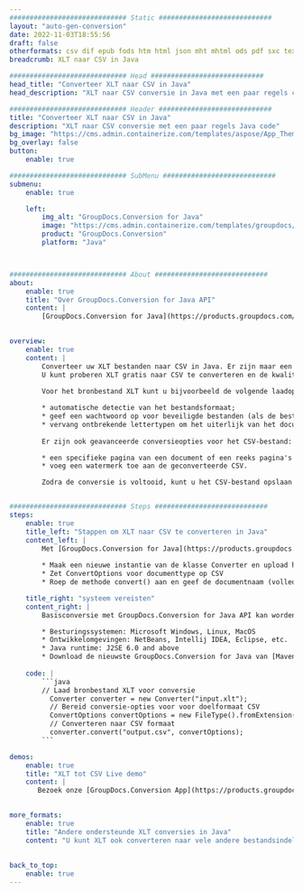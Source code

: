```yaml
---
############################# Static ############################
layout: "auto-gen-conversion"
date: 2022-11-03T18:55:56
draft: false
otherformats: csv dif epub fods htm html json mht mhtml ods pdf sxc tex tsv xlam xls xlsb xlsm xlsx xlt xltm xltx xml xps
breadcrumb: XLT naar CSV in Java

############################# Head ############################
head_title: "Converteer XLT naar CSV in Java"
head_description: "XLT naar CSV conversie in Java met een paar regels code. Converteer meer dan 160 bestandsindelingen met de GroupDocs-documentconversie-API voor Java"

############################# Header ############################
title: "Converteer XLT naar CSV in Java"
description: "XLT naar CSV conversie met een paar regels Java code"
bg_image: "https://cms.admin.containerize.com/templates/aspose/App_Themes/V3/images/bg/header1.png"
bg_overlay: false
button:
    enable: true

############################# SubMenu ############################
submenu:
    enable: true

    left:
        img_alt: "GroupDocs.Conversion for Java"
        image: "https://cms.admin.containerize.com/templates/groupdocs/images/product-logos/90x90-noborder/groupdocs-conversion-java.png"
        product: "GroupDocs.Conversion"
        platform: "Java"



############################# About ############################
about:
    enable: true
    title: "Over GroupDocs.Conversion for Java API"
    content: |
        [GroupDocs.Conversion for Java](https://products.groupdocs.com/conversion/java/) is een geavanceerde conversie-API voor bestandsindelingen voor het converteren tussen populaire afbeeldings- en documentindelingen zoals Microsoft Office, OpenDocument, PDF, HTML, e-mail, CAD. en nog veel meer met slechts een paar regels code. De native API detecteert automatisch de formaten van de originele documenten en biedt veel opties voor het aanpassen van de geconverteerde documenten. Naast de functie om informatie uit een document te extraheren, ondersteunt het standaard ook het cachen van de conversieresultaten naar de lokale schijf. Elk type cacheopslag kan echter worden ondersteund door de juiste interfaces te implementeren - Amazon S3, Dropbox, Google Drive, Windows Azure, Reddis of andere.
    

overview:
    enable: true
    content: |
        Converteer uw XLT bestanden naar CSV in Java. Er zijn maar een paar regels Java code nodig op elk platform naar keuze, zoals Windows, Linux, macOS.
        U kunt proberen XLT gratis naar CSV te converteren en de kwaliteit van de conversieresultaten te evalueren. Naast eenvoudige scripts voor bestandsconversie, kunt u meer geavanceerde opties proberen voor het laden van het XLT-bronbestand en het opslaan van de CSV-uitvoer. 
        
        Voor het bronbestand XLT kunt u bijvoorbeeld de volgende laadopties gebruiken:

        * automatische detectie van het bestandsformaat;
        * geef een wachtwoord op voor beveiligde bestanden (als de bestandsindeling dit ondersteunt);
        * vervang ontbrekende lettertypen om het uiterlijk van het document te behouden.
        
        Er zijn ook geavanceerde conversieopties voor het CSV-bestand:

        * een specifieke pagina van een document of een reeks pagina's converteren;
        * voeg een watermerk toe aan de geconverteerde CSV.

        Zodra de conversie is voltooid, kunt u het CSV-bestand opslaan in uw lokale bestandspad of in opslag van derden, zoals FTP, Amazon S3, Google Drive, Dropbox enz. Let op - om XLT te converteren tot CSV, hoeft u geen extra software te installeren, zoals MS Office, Open Office, Adobe Acrobat Reader etc.


############################# Steps ############################
steps:
    enable: true
    title_left: "Stappen om XLT naar CSV te converteren in Java"
    content_left: |
        Met [GroupDocs.Conversion for Java](https://products.groupdocs.com/conversion/java/) kunnen ontwikkelaars het XLT-bestand eenvoudig converteren naar CSV met een paar regels code.
        
        * Maak een nieuwe instantie van de klasse Converter en upload het bestand XLT met het volledige pad
        * Zet ConvertOptions voor documenttype op CSV
        * Roep de methode convert() aan en geef de documentnaam (volledig pad) en formaat (CSV) door als parameter

    title_right: "systeem vereisten"
    content_right: |
        Basisconversie met GroupDocs.Conversion for Java API kan worden gedaan met slechts een paar regels code. Onze API's worden ondersteund op alle belangrijke platforms en besturingssystemen. Voordat u de onderstaande code uitvoert, moet u ervoor zorgen dat de volgende vereisten op uw systeem zijn geïnstalleerd.

        * Besturingssystemen: Microsoft Windows, Linux, MacOS
        * Ontwikkelomgevingen: NetBeans, Intellij IDEA, Eclipse, etc.
        * Java runtime: J2SE 6.0 and above
        * Download de nieuwste GroupDocs.Conversion for Java van [Maven](https://repository.groupdocs.com/webapp/#/artifacts/browse/tree/General/repo/com/groupdocs/groupdocs-conversion)
         
    code: |
        ```java    
        // Laad bronbestand XLT voor conversie
          Converter converter = new Converter("input.xlt");
          // Bereid conversie-opties voor voor doelformaat CSV
          ConvertOptions convertOptions = new FileType().fromExtension("csv").getConvertOptions();
          // Converteren naar CSV formaat
          converter.convert("output.csv", convertOptions);
        ```

demos:
    enable: true
    title: "XLT tot CSV Live demo"
    content: |
       Bezoek onze [GroupDocs.Conversion App](https://products.groupdocs.app/conversion/family) website en probeer XLT naar CSV conversie nu. De gratis demo heeft de volgende voordelen:
          

more_formats:
    enable: true
    title: "Andere ondersteunde XLT conversies in Java"
    content: "U kunt XLT ook converteren naar vele andere bestandsindelingen. Zie de lijst hieronder."
       
       
back_to_top:
    enable: true
---
```


